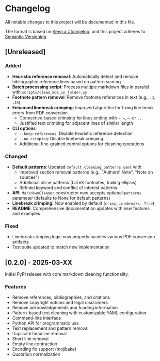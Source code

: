 # Changelog

All notable changes to this project will be documented in this file.

The format is based on [Keep a Changelog](https://keepachangelog.com/en/1.0.0/),
and this project adheres to [Semantic Versioning](https://semver.org/spec/v2.0.0.html).

## [Unreleased]

### Added
- **Heuristic reference removal**: Automatically detect and remove bibliographic reference lines based on pattern scoring
- **Batch processing script**: Process multiple markdown files in parallel with `scripts/clean_mds_in_folder.py`
- **Footnote pattern removal**: Remove footnote references in text (e.g., `.1`, `.23`)
- **Enhanced linebreak crimping**: Improved algorithm for fixing line break errors from PDF conversion
  - Connective-based crimping for lines ending with `-`, `–`, `—`, or `...`
  - Justified text crimping for adjacent lines of similar length
- **CLI options**:
  - `--keep-references`: Disable heuristic reference detection
  - `--no-crimping`: Disable linebreak crimping
  - Additional fine-grained control options for cleaning operations

### Changed
- **Default patterns**: Updated `default_cleaning_patterns.yaml` with:
  - Improved section removal patterns (e.g., "Authors' Note", "Note on sources")
  - Additional inline patterns (LaTeX footnotes, trailing ellipsis)
  - Refined keyword and conflict of interest patterns
- **API**: `MarkdownCleaner` constructor now accepts optional `patterns` parameter (defaults to None for default patterns)
- **Linebreak crimping**: Now enabled by default (`crimp_linebreaks: True`)
- **README**: Comprehensive documentation updates with new features and examples

### Fixed
- Linebreak crimping logic now properly handles various PDF conversion artifacts
- Test suite updated to match new implementation

## [0.2.0] - 2025-03-XX

Initial PyPI release with core markdown cleaning functionality.

### Features
- Remove references, bibliographies, and citations
- Remove copyright notices and legal disclaimers
- Remove acknowledgements and funding information
- Pattern-based text cleaning with customizable YAML configuration
- Command-line interface
- Python API for programmatic use
- Text replacement and pattern removal
- Duplicate headline removal
- Short line removal
- Empty line contraction
- Encoding fix support (mojibake)
- Quotation normalization
